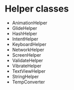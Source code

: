 # Helper classes


 * AnimationHelper
 * GlideHelper
 * HashHelper
 * IntentHelper
 * KeyboardHelper
 * NetworkHelper
 * ScreenHelper
 * ValidateHelper
 * VibrateHelper
 * TextViewHelper
 * StringHelper
 * TempConverter
